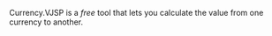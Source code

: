 Currency.VJSP is a <i>free</i> tool that lets you calculate the value from one currency to another.
